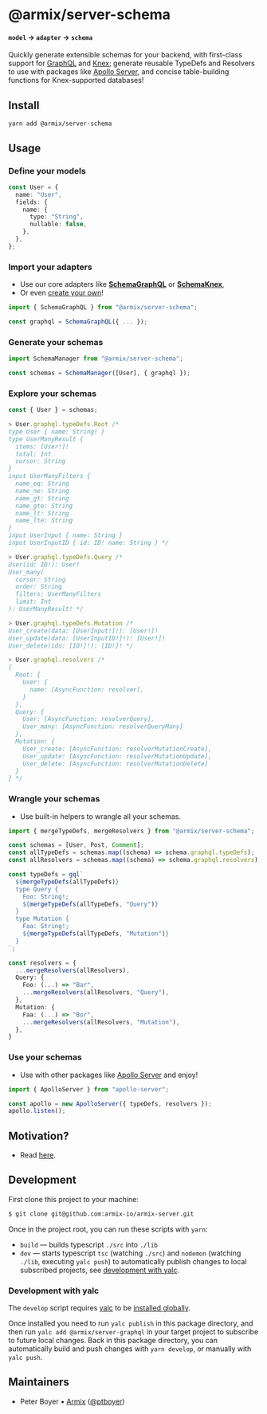 # @armix/server-schema

#### `model` → `adapter` → `schema`

Quickly generate extensible schemas for your backend, with first-class support
for [GraphQL](https://graphql.org/) and [Knex](http://knexjs.org/); generate
reusable TypeDefs and Resolvers to use with packages like [Apollo
Server](https://github.com/apollographql/apollo-server/), and concise
table-building functions for Knex-supported databases!

## Install

```
yarn add @armix/server-schema
```

## Usage

### Define your models

```ts
const User = {
  name: "User",
  fields: {
    name: {
      type: "String",
      nullable: false,
    },
  },
};
```

### Import your adapters

- Use our core adapters like [**SchemaGraphQL**](#schemagraphql) or
  [**SchemaKnex**](#schemaknex),
- Or even [create your own](#adapters)!

```ts
import { SchemaGraphQL } from "@armix/server-schema";

const graphql = SchemaGraphQL({ ... });
```

### Generate your schemas

```ts
import SchemaManager from "@armix/server-schema";

const schemas = SchemaManager([User], { graphql });
```

### Explore your schemas

```ts
const { User } = schemas;

> User.graphql.typeDefs.Root /*
type User { name: String! }
type UserManyResult {
  items: [User!]!
  total: Int
  cursor: String
}
input UserManyFilters {
  name_eq: String
  name_ne: String
  name_gt: String
  name_gte: String
  name_lt: String
  name_lte: String
}
input UserInput { name: String }
input UserInputID { id: ID! name: String } */

> User.graphql.typeDefs.Query /*
User(id: ID!): User!
User_many(
  cursor: String
  order: String
  filters: UserManyFilters
  limit: Int
): UserManyResult! */

> User.graphql.typeDefs.Mutation /*
User_create(data: [UserInput!]!): [User!]!
User_update(data: [UserInputID!]!): [User!]!
User_delete(ids: [ID!]!): [ID!]! */

> User.graphql.resolvers /*
{
  Root: {
    User: {
      name: [AsyncFunction: resolver],
    }
  },
  Query: {
    User: [AsyncFunction: resolverQuery],
    User_many: [AsyncFunction: resolverQueryMany]
  },
  Mutation: {
    User_create: [AsyncFunction: resolverMutationCreate],
    User_update: [AsyncFunction: resolverMutationUpdate],
    User_delete: [AsyncFunction: resolverMutationDelete]
  }
} */
```

### Wrangle your schemas

- Use built-in helpers to wrangle all your schemas.

```ts
import { mergeTypeDefs, mergeResolvers } from "@armix/server-schema";

const schemas = [User, Post, Comment];
const allTypeDefs = schemas.map((schema) => schema.graphql.typeDefs);
const allResolvers = schemas.map((schema) => schema.graphql.resolvers);

const typeDefs = gql`
  ${mergeTypeDefs(allTypeDefs)}
  type Query {
    Foo: String!;
    ${mergeTypeDefs(allTypeDefs, "Query")}
  }
  type Mutation {
    Faa: String!;
    ${mergeTypeDefs(allTypeDefs, "Mutation")}
  }
`;

const resolvers = {
  ...mergeResolvers(allResolvers),
  Query: {
    Foo: (...) => "Bar",
    ...mergeResolvers(allResolvers, "Query"),
  },
  Mutation: {
    Faa: (...) => "Bor",
    ...mergeResolvers(allResolvers, "Mutation"),
  },
}
```

### Use your schemas

- Use with other packages like [Apollo
  Server](https://github.com/apollographql/apollo-server/) and enjoy!

```ts
import { ApolloServer } from "apollo-server";

const apollo = new ApolloServer({ typeDefs, resolvers });
apollo.listen();
```

## Motivation?

- Read [here](./README.motivation.md).

## Development

First clone this project to your machine:

```bash
$ git clone git@github.com:armix-io/armix-server.git
```

Once in the project root, you can run these scripts with `yarn`:

- `build` — builds typescript `./src` into `./lib`
- `dev` — starts typescript `tsc` (watching `./src`) and `nodemon` (watching
  `./lib`, executing `yalc push`) to automatically publish changes to local
  subscribed projects, see [development with yalc](#development-with-yalc).

### Development with yalc

The `develop` script requires [yalc](https://github.com/whitecolor/yalc) to be
[installed globally](https://github.com/whitecolor/yalc#installation).

Once installed you need to run `yalc publish` in this package directory, and
then run `yalc add @armix/server-graphql` in your target project to subscribe to
future local changes. Back in this package directory, you can automatically
build and push changes with `yarn develop`, or manually with `yalc push`.

## Maintainers

- Peter Boyer • [Armix](https://armix.io)
  ([@ptboyer](https://github.com/ptboyer))

